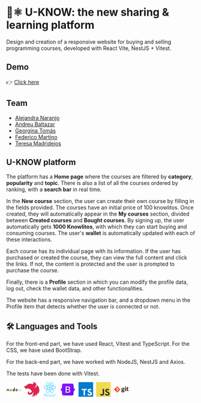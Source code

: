 
# :monkey::atom_symbol: U-KNOW: the new sharing & learning platform 

Design and creation of a responsive website for buying and selling programming courses, developed with React Vite, NestJS + Vitest.

## Demo

:point_right: [Click here](https://ui-uknow-gadaf-81bz-kzc7ycjdz-uknow.vercel.app/)

## Team

- [Alejandra Naranjo](https://github.com/Alens678)
- [Andreu Baltazar](https://github.com/andreubltzr)
- [Georgina Tomás](https://github.com/GeorginaTS)
- [Federico Martino](https://github.com/Federicojaviermartino)
- [Teresa Madridejos](https://github.com/teresamadridejos)

## U-KNOW platform

The platform has a **Home page** where the courses are filtered by **category**, **popularity** and **topic**. There is also a list of all the courses ordered by ranking, with a **search bar** in real time. 

In the **New course** section, the user can create their own course by filling in the fields provided. The courses have an initial price of 100 knowlitos. Once created, they will automatically appear in the **My courses** section, divided between **Created courses** and **Bought courses**. By signing up, the user automatically gets **1000 Knowlitos**, with which they can start buying and consuming courses. The user's **wallet** is automatically updated with each of these interactions.

Each course has its individual page with its information. If the user has purchased or created the course, they can view the full content and click the links. If not, the content is protected and the user is prompted to purchase the course.

Finally, there is a **Profile** section in which you can modify the profile data, log out, check the wallet data, and other functionalities.
 
The website has a responsive navigation bar, and a dropdown menu in the Profile item that detects whether the user is connected or not.


## :hammer_and_wrench: Languages and Tools

For the front-end part, we have used React, Vitest and TypeScript. For the CSS, we have used BootStrap.

For the back-end part, we have worked with NodeJS, NestJS and Axios.

The tests have been done with Vitest.

<div>
   <img src="https://github.com/devicons/devicon/blob/master/icons/nodejs/nodejs-original-wordmark.svg" title="Node" alt="Node" width="40" height="40"/>&nbsp;
  <img src="https://github.com/devicons/devicon/blob/master/icons/nestjs/nestjs-plain.svg" title="NestJS" alt="NestJS" width="40" height="40"/>&nbsp;
  <img src="https://github.com/devicons/devicon/blob/master/icons/react/react-original-wordmark.svg" title="React" alt="React" width="40" height="40"/>&nbsp;
  <img src="https://github.com/devicons/devicon/blob/master/icons/bootstrap/bootstrap-original.svg" title="Bootstrap" alt="Bootstrap" width="40" height="40"/>&nbsp;
  <img src="https://github.com/devicons/devicon/blob/master/icons/typescript/typescript-original.svg" title="TypeScript" alt="HTML" width="40" height="40"/>&nbsp;
  <img src="https://github.com/devicons/devicon/blob/master/icons/javascript/javascript-original.svg" title="JavaScript" alt="JavaScript" width="40" height="40"/>&nbsp;
  <img src="https://github.com/devicons/devicon/blob/master/icons/git/git-original-wordmark.svg" title="Git" **alt="Git" width="40" height="40"/>
</div>
